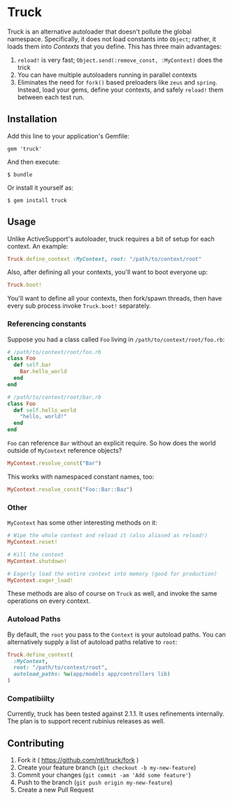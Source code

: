 # Truck

Truck is an alternative autoloader that doesn't pollute the global namespace. Specifically, it does not load constants into `Object`; rather, it loads them into *Contexts* that you define. This has three main advantages:

1. `reload!` is very fast; `Object.send(:remove_const, :MyContext)` does the trick
2. You can have multiple autoloaders running in parallel contexts
3. Eliminates the need for `fork()` based preloaders like `zeus` and `spring`. Instead, load your gems, define your contexts, and safely `reload!` them between each test run.


## Installation

Add this line to your application's Gemfile:

    gem 'truck'

And then execute:

    $ bundle

Or install it yourself as:

    $ gem install truck

## Usage

Unlike ActiveSupport's autoloader, truck requires a bit of setup for each context. An example:

```ruby
Truck.define_context :MyContext, root: "/path/to/context/root"
```

Also, after defining all your contexts, you'll want to boot everyone up:

```ruby
Truck.boot!
```

You'll want to define all your contexts, then fork/spawn threads, then have every sub process invoke `Truck.boot!` separately.

### Referencing constants

Suppose you had a class called `Foo` living in `/path/to/context/root/foo.rb`:

```ruby
# /path/to/context/root/foo.rb
class Foo
  def self.bar
    Bar.hello_world
  end
end
```

```ruby
# /path/to/context/root/bar.rb
class Foo
  def self.hello_world
    "hello, world!"
  end
end
```

`Foo` can reference `Bar` without an explicit require. So how does the world outside of `MyContext` reference objects?

```ruby
MyContext.resolve_const("Bar")
```

This works with namespaced constant names, too:

```ruby
MyContext.resolve_const("Foo::Bar::Baz")
```

### Other

`MyContext` has some other interesting methods on it:

```ruby
# Wipe the whole context and reload it (also aliased as reload!)
MyContext.reset!

# Kill the context
MyContext.shutdown!

# Eagerly load the entire context into memory (good for production)
MyContext.eager_load!
```

These methods are also of course on `Truck` as well, and invoke the same operations on every context.

### Autoload Paths

By default, the `root` you pass to the `Context` is your autoload paths. You can alternatively supply a list of autoload paths relative to `root`:

```ruby
Truck.define_context(
  :MyContext,
  root: "/path/to/context/root",
  autoload_paths: %w(app/models app/controllers lib)
)
```

### Compatibiilty

Currently, truck has been tested against 2.1.1. It uses refinements internally. The plan is to support recent rubinius releases as well.

## Contributing

1. Fork it ( https://github.com/ntl/truck/fork )
2. Create your feature branch (`git checkout -b my-new-feature`)
3. Commit your changes (`git commit -am 'Add some feature'`)
4. Push to the branch (`git push origin my-new-feature`)
5. Create a new Pull Request
